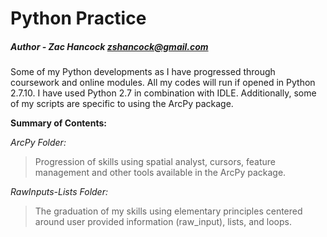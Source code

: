 Python Practice
==============
##### Author - Zac Hancock zshancock@gmail.com

Some of my Python developments as I have progressed through coursework and online modules. 
All my codes will run if opened in Python 2.7.10. I have used Python 2.7 in combination with IDLE.
Additionally, some of my scripts are specific to using the ArcPy package.

**Summary of Contents:**

*ArcPy Folder:*
>Progression of skills using spatial analyst, cursors, feature management and other tools 
>available in the ArcPy package. 

*RawInputs-Lists Folder:*
>The graduation of my skills using elementary principles centered around user provided
>information (raw_input), lists, and loops.
